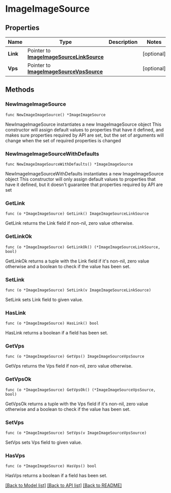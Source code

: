 # ImageImageSource

## Properties

Name | Type | Description | Notes
------------ | ------------- | ------------- | -------------
**Link** | Pointer to [**ImageImageSourceLinkSource**](ImageImageSourceLinkSource.md) |  | [optional] 
**Vps** | Pointer to [**ImageImageSourceVpsSource**](ImageImageSourceVpsSource.md) |  | [optional] 

## Methods

### NewImageImageSource

`func NewImageImageSource() *ImageImageSource`

NewImageImageSource instantiates a new ImageImageSource object
This constructor will assign default values to properties that have it defined,
and makes sure properties required by API are set, but the set of arguments
will change when the set of required properties is changed

### NewImageImageSourceWithDefaults

`func NewImageImageSourceWithDefaults() *ImageImageSource`

NewImageImageSourceWithDefaults instantiates a new ImageImageSource object
This constructor will only assign default values to properties that have it defined,
but it doesn't guarantee that properties required by API are set

### GetLink

`func (o *ImageImageSource) GetLink() ImageImageSourceLinkSource`

GetLink returns the Link field if non-nil, zero value otherwise.

### GetLinkOk

`func (o *ImageImageSource) GetLinkOk() (*ImageImageSourceLinkSource, bool)`

GetLinkOk returns a tuple with the Link field if it's non-nil, zero value otherwise
and a boolean to check if the value has been set.

### SetLink

`func (o *ImageImageSource) SetLink(v ImageImageSourceLinkSource)`

SetLink sets Link field to given value.

### HasLink

`func (o *ImageImageSource) HasLink() bool`

HasLink returns a boolean if a field has been set.

### GetVps

`func (o *ImageImageSource) GetVps() ImageImageSourceVpsSource`

GetVps returns the Vps field if non-nil, zero value otherwise.

### GetVpsOk

`func (o *ImageImageSource) GetVpsOk() (*ImageImageSourceVpsSource, bool)`

GetVpsOk returns a tuple with the Vps field if it's non-nil, zero value otherwise
and a boolean to check if the value has been set.

### SetVps

`func (o *ImageImageSource) SetVps(v ImageImageSourceVpsSource)`

SetVps sets Vps field to given value.

### HasVps

`func (o *ImageImageSource) HasVps() bool`

HasVps returns a boolean if a field has been set.


[[Back to Model list]](../README.md#documentation-for-models) [[Back to API list]](../README.md#documentation-for-api-endpoints) [[Back to README]](../README.md)


